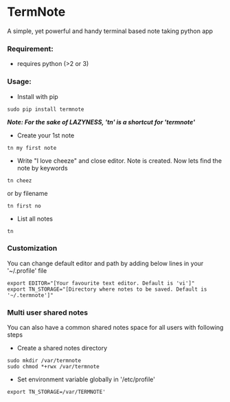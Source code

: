 # TermNote

A simple, yet powerful and handy terminal based note taking python app


### Requirement:

* requires python (>2 or 3)


### Usage:

* Install with pip

```
sudo pip install termnote
```

***Note: For the sake of LAZYNESS, 'tn' is a shortcut for 'termnote'***

* Create your 1st note

```
tn my first note
```

* Write "I love cheeze" and close editor. Note is created. Now lets find the note by keywords

```
tn cheez
```

or by filename

```
tn first no
```

* List all notes

```
tn
```


### Customization

You can change default editor and path by adding below lines in your '~/.profile' file

```
export EDITOR="[Your favourite text editor. Default is 'vi']"
export TN_STORAGE="[Directory where notes to be saved. Default is '~/.termnote']"
```

### Multi user shared notes

You can also have a common shared notes space for all users with following steps

* Create a shared notes directory

```
sudo mkdir /var/termnote
sudo chmod *+rwx /var/termnote
```

* Set environment variable globally in '/etc/profile'

```
export TN_STORAGE=/var/TERMNOTE'
```
